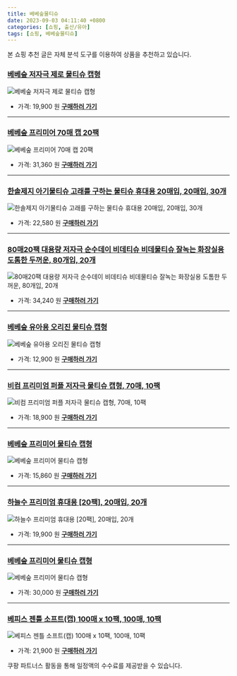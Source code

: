 ```yaml
---
title: 베베숲물티슈
date: 2023-09-03 04:11:40 +0800
categories: [쇼핑, 출산/유아]
tags: [쇼핑, 베베숲물티슈]
---
```

본 쇼핑 추천 글은 자체 분석 도구를 이용하여 상품을 추천하고 있습니다.
### [베베숲 저자극 제로 물티슈 캡형](https://link.coupang.com/re/AFFSDP?lptag=AF1030537&pageKey=6217105708&itemId=132309687&vendorItemId=3000213311&traceid=V0-153-e31cca6470a9a602&requestid=20230907041140582241335441&token=31850C%7CMIXED)
![베베숲 저자극 제로 물티슈 캡형](https://ads-partners.coupang.com/image1/ohqoFD7zm9JOhapGov7V8ltWNow7w3MuN57Xzhg5OADteU1404fdk0s8jYUGea4O57XVQkyzppDPFUjSIrTTOfRqmLFrRmqNM1dQBTDBWrX3x68Qp-gaV45hbW1XJWEa7Ut8e9Qawagxfbo6ViSL7_kvIQnq9dq6V9TjM-YtOKOf_EXiszFAlp-9P9sPZ9XgrV5_QCUWfEdvdRvE6go1AEaJu09DGoVtk_EYl5O-MtHuEzxz-MxWZQYQUXc-DAyj8SNfhzcE-oTaRkkvM40=)
- 가격: 19,900 원
[**구매하러 가기**](https://link.coupang.com/re/AFFSDP?lptag=AF1030537&pageKey=6217105708&itemId=132309687&vendorItemId=3000213311&traceid=V0-153-e31cca6470a9a602&requestid=20230907041140582241335441&token=31850C%7CMIXED)
---
### [베베숲  프리미어 70매 캡 20팩](https://link.coupang.com/re/AFFSDP?lptag=AF1030537&pageKey=7524646844&itemId=19743037721&vendorItemId=86940538466&traceid=V0-153-c8f1844fcf88a9d8&requestid=20230907041140582241335441&token=31850C%7CMIXED)
![베베숲  프리미어 70매 캡 20팩](https://ads-partners.coupang.com/image1/T4OQHf6sVj4YPLmoT4eeGzLyIzfDoJL-IVBCZv4ZxC3zOBJhoB-7psSLZneHfhhc3aCs0fTfb5sgsF9qS9luLWIkod8r_fJ5W5VCyumlJM50NBrYx14JC-Da1mN3siU0y3OtsEXotDw0Ay8Ci70b1TCrRKQCSEmFB--qWDf7XGJfkBAzwvCwQMtAkoE36bfOkGRcAwu_NADaEvi_bzKwYBzVUYimalUwtNlyQJVhoul7mRqALy56WPhiP1E4FvadWnc3UaKc7UHA2tO1wShc_WCYwmK6WbhAwGMmxq37Ojw=)
- 가격: 31,360 원
[**구매하러 가기**](https://link.coupang.com/re/AFFSDP?lptag=AF1030537&pageKey=7524646844&itemId=19743037721&vendorItemId=86940538466&traceid=V0-153-c8f1844fcf88a9d8&requestid=20230907041140582241335441&token=31850C%7CMIXED)
---
### [한솔제지 아기물티슈 고래를 구하는 물티슈 휴대용 20매입, 20매입, 30개](https://link.coupang.com/re/AFFSDP?lptag=AF1030537&pageKey=7360748399&itemId=18963588017&vendorItemId=86089427416&traceid=V0-153-2d84f5562fb82389&clickBeacon=FL5wG0VgtsEBXjYvJo%2F5oGB3uS1ZMirb%2FFlakaYGiHK74pjL1AAWJqXVO%2FtWWRPBCWdpXcs6OO6%2B2HRyEdZVKC70Yz%2BKJ3ozEQePeUEpnWOM8WwzcVWyOyE3WqGylZWgvkjzF3vLLYkLjwntuYwSn7YeQwpOvL9T9qcDgHLiJi7BSZCnFOUAlqU4AVlwFW%2BvpVCuReRHg5rVJsw5kabAvqYxN8OiyTunle63nIm5PcO64GgOI3zInWk%2F5hQiFaupx7SYpa3GhlqvXo4VOefn66vfcclPd7McLXGogcJXWVKaiolyUKYUWe%2BVVlzZ4GRYUuyJAKhq%2F1w4gK1hEhl7yr7vvUeTGLXyV%2Bo19npK%2FDhcxDP%2BMMyj8Xi641iw9JOn09SJBgiWxTE%2BKrVWTP8ytcFHTZ4rqaAe%2BYURtfcoqm4QavrbOW6Ty2EmU5vMKrsYsVOURxds8hfo2V2QzmLHyQwUnYq3ws%2Fa2RQmeJ1CobSpPQzm5u0iWYBzqSwkzJIVWBEaNk07gdmpw7UwZtswDrCAYn1NOSo3f%2B4fmWCxVRBb%2F2D16KuwR7DLip6eQHMQvDXlfthQTYYtlz%2BtXSpvkS7OUrZnHE7B0%2FWvx%2B2mQpRQxqcMiKtc25KVdwASz8WWFagGT2NdE2OEFFUeAreGz16WTtBy3HyQn1JLzfQdbZAifY4XL3QWZu5D7gZYwtJO%2FS%2BFLKAHJRCvQNgkiDEpHWNzBsGWPDU92WC8o9rNoMUuMmGcV0jWCU4YDmixwG%2F%2BqVT%2FKfoH4zRqnZP6kBEvw3ceFao1pDZYG%2FFSJq061v%2BT9b4zyHxkR%2FR6yOOkVNghlyy%2FyAPMWDUg1FNhAYZ7Bhwvx6KjbaJzcfQuCwyoYE8Xact9ez79qOeOmFKaKcFu&requestid=20230907041140582241335441&token=31850C%7CMIXED)
![한솔제지 아기물티슈 고래를 구하는 물티슈 휴대용 20매입, 20매입, 30개](https://ads-partners.coupang.com/image1/tM4VjWEf63N1lmdptNVmjS7vZ0z499S0Lib0csBP1DmmnO0m2ipn1J3EOQMLIfxylYFq4xmawLjW6RnSeugoo_s6n_waw24NF2oOJhui-hTuOS0ENY3EyGofo5F3zCY6qjDVS6mjWNPMaeur6n-ZqpwNYjVp5weEb4nv3wG0Wfpx7SLGYbV1YcOfo6ELk7BFV1H1frZvtyetXuTA-dFRJiX9o56rRIZKjL9pP8S2WurgA54AjSHYu3UApqZ6ePrirTuG3rb5fs6TVQEl7NoP_EjubVUj25DhUH2l5ejN__YH-GwhqBU=)
- 가격: 22,580 원
[**구매하러 가기**](https://link.coupang.com/re/AFFSDP?lptag=AF1030537&pageKey=7360748399&itemId=18963588017&vendorItemId=86089427416&traceid=V0-153-2d84f5562fb82389&clickBeacon=FL5wG0VgtsEBXjYvJo%2F5oGB3uS1ZMirb%2FFlakaYGiHK74pjL1AAWJqXVO%2FtWWRPBCWdpXcs6OO6%2B2HRyEdZVKC70Yz%2BKJ3ozEQePeUEpnWOM8WwzcVWyOyE3WqGylZWgvkjzF3vLLYkLjwntuYwSn7YeQwpOvL9T9qcDgHLiJi7BSZCnFOUAlqU4AVlwFW%2BvpVCuReRHg5rVJsw5kabAvqYxN8OiyTunle63nIm5PcO64GgOI3zInWk%2F5hQiFaupx7SYpa3GhlqvXo4VOefn66vfcclPd7McLXGogcJXWVKaiolyUKYUWe%2BVVlzZ4GRYUuyJAKhq%2F1w4gK1hEhl7yr7vvUeTGLXyV%2Bo19npK%2FDhcxDP%2BMMyj8Xi641iw9JOn09SJBgiWxTE%2BKrVWTP8ytcFHTZ4rqaAe%2BYURtfcoqm4QavrbOW6Ty2EmU5vMKrsYsVOURxds8hfo2V2QzmLHyQwUnYq3ws%2Fa2RQmeJ1CobSpPQzm5u0iWYBzqSwkzJIVWBEaNk07gdmpw7UwZtswDrCAYn1NOSo3f%2B4fmWCxVRBb%2F2D16KuwR7DLip6eQHMQvDXlfthQTYYtlz%2BtXSpvkS7OUrZnHE7B0%2FWvx%2B2mQpRQxqcMiKtc25KVdwASz8WWFagGT2NdE2OEFFUeAreGz16WTtBy3HyQn1JLzfQdbZAifY4XL3QWZu5D7gZYwtJO%2FS%2BFLKAHJRCvQNgkiDEpHWNzBsGWPDU92WC8o9rNoMUuMmGcV0jWCU4YDmixwG%2F%2BqVT%2FKfoH4zRqnZP6kBEvw3ceFao1pDZYG%2FFSJq061v%2BT9b4zyHxkR%2FR6yOOkVNghlyy%2FyAPMWDUg1FNhAYZ7Bhwvx6KjbaJzcfQuCwyoYE8Xact9ez79qOeOmFKaKcFu&requestid=20230907041140582241335441&token=31850C%7CMIXED)
---
### [80매20팩 대용량 저자극 순수데이 비데티슈 비데물티슈 잘녹는 화장실용 도톰한 두꺼운, 80개입, 20개](https://link.coupang.com/re/AFFSDP?lptag=AF1030537&pageKey=7300654666&itemId=15305915754&vendorItemId=86773504017&traceid=V0-153-2ea3a71b4742bbf1&clickBeacon=FL5wG0VgtsEBXjYvJo%2F5oGB3uS1ZMirb%2FFlakaYGiHK74pjL1AAWJqXVO%2FtWWRPBCWdpXcs6OO6%2B2HRyEdZVKC70Yz%2BKJ3ozEQePeUEpnWNdP%2BK%2Fpkl01nfQ1oXptMQxvkjzF3vLLYkLjwntuYwSn7gWZDAXP8%2B6cst%2Fn2C0qYPzvtiyA2aQcuda6IhhTQNqpVCuReRHg5rVJsw5kabAvqYxN8OiyTunle63nIm5PcO64GgOI3zInWk%2F5hQiFaup9KHtjZasyWDuoFbGYKLGHcu%2FdioK5G8fHbAab%2B8HtDxGhuN%2FFgd7ALw%2BJFTW79iJ9iAD9Nmd9nJjBvIEsV5C%2BJLVg2NBtGpB3IIv5LSKigQ4ShnNBr%2B6YpQ15Zb46rthbJJNp7mDvyeBYS%2BKVGZZasFHTZ4rqaAe%2BYURtfcoqm54WXbC17jenXRPcBg4Oomb75ajF8HRV5rqzH4Yu39bJBtjd%2BzQfLsbLopj%2B%2FfqYcn8zM4tMexYb2oJE7eVCxaTVqhSLUYnT74fnNomsbDgtgoSzbRpxo7FA0XoNfyWYDi%2F1O2C88A9c7zKYnazJ2bVK3FlY17MkdPNf5%2FpMV2MnKpiL0pR0vO%2F5hJZiWVKD2GPRv1fnMjCH%2B0CoONJdvkwaWYypoZkd7V0%2FjsUWGxObf%2BoAtbiDXtPh39QvIT7cRI83fgWhSPRUmA7NOIUhXivc0QQdj2iESIgi7j3q50qdzIWvsNAisrGhAcNhQn2xV0JO7cdcV7c7JxVlFCn97b0IkWOT0jlb%2FpaN%2Bt3k08%2Fs1MPWsaVzTjiS%2FGfZofBnCLoaKXwDOWnfzXJK7Zw0LUcogydlKx2cxqDE4uIBVCidDS9mWKErl%2FIPlG6kZC5OVO0rJz9ku1u2Gckitf96LRY&requestid=20230907041140582241335441&token=31850C%7CMIXED)
![80매20팩 대용량 저자극 순수데이 비데티슈 비데물티슈 잘녹는 화장실용 도톰한 두꺼운, 80개입, 20개](https://ads-partners.coupang.com/image1/Y7CMSxvbxMFXPgZWY4ZzKaS_quBmXN8T_zv3CwHmfT-zxbsPQ5yXd2K0f2gnV0XNq1ZCae74BPXl3r6fgV8Vkzf7IFdkZkUOethNyVmFb6roApI2KDFz_T3cQoB3W7Lb7XS1RPTOr0Pbprh7xzUFKI7Dxc1DCJ36zA3IEJpnwIdIoJ0gsjbxgN5Vu3QE7rHcqxEcFqJGV4HgTPySUC2SMkp0yWIuuZ2rU5_0IqTU615aFNUkZZ7s1TsDed7I-4Le_CsjUUjNyXNE2tk6NJHcJJ-JoqpRpi24YSKH4rkH76Qwy7xn)
- 가격: 34,240 원
[**구매하러 가기**](https://link.coupang.com/re/AFFSDP?lptag=AF1030537&pageKey=7300654666&itemId=15305915754&vendorItemId=86773504017&traceid=V0-153-2ea3a71b4742bbf1&clickBeacon=FL5wG0VgtsEBXjYvJo%2F5oGB3uS1ZMirb%2FFlakaYGiHK74pjL1AAWJqXVO%2FtWWRPBCWdpXcs6OO6%2B2HRyEdZVKC70Yz%2BKJ3ozEQePeUEpnWNdP%2BK%2Fpkl01nfQ1oXptMQxvkjzF3vLLYkLjwntuYwSn7gWZDAXP8%2B6cst%2Fn2C0qYPzvtiyA2aQcuda6IhhTQNqpVCuReRHg5rVJsw5kabAvqYxN8OiyTunle63nIm5PcO64GgOI3zInWk%2F5hQiFaup9KHtjZasyWDuoFbGYKLGHcu%2FdioK5G8fHbAab%2B8HtDxGhuN%2FFgd7ALw%2BJFTW79iJ9iAD9Nmd9nJjBvIEsV5C%2BJLVg2NBtGpB3IIv5LSKigQ4ShnNBr%2B6YpQ15Zb46rthbJJNp7mDvyeBYS%2BKVGZZasFHTZ4rqaAe%2BYURtfcoqm54WXbC17jenXRPcBg4Oomb75ajF8HRV5rqzH4Yu39bJBtjd%2BzQfLsbLopj%2B%2FfqYcn8zM4tMexYb2oJE7eVCxaTVqhSLUYnT74fnNomsbDgtgoSzbRpxo7FA0XoNfyWYDi%2F1O2C88A9c7zKYnazJ2bVK3FlY17MkdPNf5%2FpMV2MnKpiL0pR0vO%2F5hJZiWVKD2GPRv1fnMjCH%2B0CoONJdvkwaWYypoZkd7V0%2FjsUWGxObf%2BoAtbiDXtPh39QvIT7cRI83fgWhSPRUmA7NOIUhXivc0QQdj2iESIgi7j3q50qdzIWvsNAisrGhAcNhQn2xV0JO7cdcV7c7JxVlFCn97b0IkWOT0jlb%2FpaN%2Bt3k08%2Fs1MPWsaVzTjiS%2FGfZofBnCLoaKXwDOWnfzXJK7Zw0LUcogydlKx2cxqDE4uIBVCidDS9mWKErl%2FIPlG6kZC5OVO0rJz9ku1u2Gckitf96LRY&requestid=20230907041140582241335441&token=31850C%7CMIXED)
---
### [베베숲 유아용 오리진 물티슈 캡형](https://link.coupang.com/re/AFFSDP?lptag=AF1030537&pageKey=7455919074&itemId=18854921300&vendorItemId=85984112985&traceid=V0-153-31420e7ffc684935&requestid=20230907041140582241335441&token=31850C%7CMIXED)
![베베숲 유아용 오리진 물티슈 캡형](https://ads-partners.coupang.com/image1/HrPYZxG_9VPTpInbHqC50SW23w8kOMi-LokrOHaZJ6Y6p1yr9HZU2OAKs-Rs9CRZxBJQ-UpRkYxQhT9aRtSxsYke0eyGk8_f9qz4arS5t40BRIKpygxYv5l54s7CXesfZzFDFLGjPAS0PYTS2dQZgA6VBSYna7USpzFnifgiuASO9hOvr56R5gLBP2rYKcL_3JmyTFJ15RzxvEi5dXLnyH5C4fvSH9jYA7BfpKgGsFWTWTRgIbxpeQ0K7dJNbDQh9CkL7iXeLtjzIvD-9oOIoU9j)
- 가격: 12,900 원
[**구매하러 가기**](https://link.coupang.com/re/AFFSDP?lptag=AF1030537&pageKey=7455919074&itemId=18854921300&vendorItemId=85984112985&traceid=V0-153-31420e7ffc684935&requestid=20230907041140582241335441&token=31850C%7CMIXED)
---
### [비컴 프리미엄 퍼플 저자극 물티슈 캡형, 70매, 10팩](https://link.coupang.com/re/AFFSDP?lptag=AF1030537&pageKey=7473987126&itemId=19507797574&vendorItemId=86616738005&traceid=V0-153-d6bda5ee056d7925&clickBeacon=FL5wG0VgtsEBXjYvJo%2F5oGB3uS1ZMirb%2FFlakaYGiHK74pjL1AAWJqXVO%2FtWWRPBCWdpXcs6OO6%2B2HRyEdZVKC70Yz%2BKJ3ozEQePeUEpnWM1r7QNbPHh0qsPprD5nneqvkjzF3vLLYkLjwntuYwSn8xIVYjo5VGvt2chu7ZwK6v3veIWFF7MY6YdQPZrPup5pVCuReRHg5rVJsw5kabAvqYxN8OiyTunle63nIm5PcO64GgOI3zInWk%2F5hQiFaupWRNZueY0ctC%2BPvVB0PU2fsy7VUweadkO1MiJu5JmgES7AYt3ejcV6DfBaYG%2BZezXWGqnLN2PSpHh0yDxvi1PXVLft9rHGSUlUbdzPSnaqevnWzrJl7ThY1TzhG8sDbSwhDjbgx6dGlz2EwCiGReLXJODYLllIysMj8w9zR6M%2Fy3yTi%2FMuJWqZeLzZ0Z6XLTVXAuNHNFmAHhKR5Y3QT9hbC4LbPgQdtSbJwQyU5MlRgGwXJ6I72lURIZNe%2BdlJgwCpFvGskzfe9bPPCwZQivDL3fo22a9f8pPCQvGJsKic5MM%2F4Ivc0PQZU74OayBquRaOz0mDXvY3B8SBwzcQWHjTF%2BqhKO55U4rLIoF6C4RviecRf2sA4dMetb7pZBY4%2B7uopEE5FMhYAKbV2S3So5wJEo1wSjKQQRcYfHXqmdKg2C9VmWgqhJHbQKZV9eGib%2BOgP1LsBsYle2EjRJYJsWT5OGjY9CqtXHgk4sjiXpzPkLzaHWAMmJUHcZpuC8d2dtE7SEhohNtFzC8tuGvbO3hAsGwlakS35R2UJLNh8QsGfEr7VTPsp%2B%2Fo0EjvfBnOKHkIYTK1Mg7%2FG1GiXixfztXJB1kUZ7ssVMM34TgA8aB8P%2BadEGGmSRAK2DuiNZTPwzY&requestid=20230907041140582241335441&token=31850C%7CMIXED)
![비컴 프리미엄 퍼플 저자극 물티슈 캡형, 70매, 10팩](https://ads-partners.coupang.com/image1/5L69usyZ4AQlCGTn5Fis7klSQVjJPtuuhH3WRieBc-dWvJwHQV2fc2qgQMkLwyExeAKqXuxcqg681UnSYOGridNzxGS3hcBIf2nj3p9ZF8WaMcq1FIiuUC77Oc5OgmTxudYkLUQwW9QkmMOrFA9sXshu8_z5tWb7PKQaGz7gYKaHhWTXkLqfNfrF2nqxmYczbHhQCtkGwTarwoJXrWkCAf70bS93d-Wv8INpyAiQQVkxE_f7eh2_0ZLhmTa9iJ2BWwCdhpAgQim0g1lP6lk=)
- 가격: 18,900 원
[**구매하러 가기**](https://link.coupang.com/re/AFFSDP?lptag=AF1030537&pageKey=7473987126&itemId=19507797574&vendorItemId=86616738005&traceid=V0-153-d6bda5ee056d7925&clickBeacon=FL5wG0VgtsEBXjYvJo%2F5oGB3uS1ZMirb%2FFlakaYGiHK74pjL1AAWJqXVO%2FtWWRPBCWdpXcs6OO6%2B2HRyEdZVKC70Yz%2BKJ3ozEQePeUEpnWM1r7QNbPHh0qsPprD5nneqvkjzF3vLLYkLjwntuYwSn8xIVYjo5VGvt2chu7ZwK6v3veIWFF7MY6YdQPZrPup5pVCuReRHg5rVJsw5kabAvqYxN8OiyTunle63nIm5PcO64GgOI3zInWk%2F5hQiFaupWRNZueY0ctC%2BPvVB0PU2fsy7VUweadkO1MiJu5JmgES7AYt3ejcV6DfBaYG%2BZezXWGqnLN2PSpHh0yDxvi1PXVLft9rHGSUlUbdzPSnaqevnWzrJl7ThY1TzhG8sDbSwhDjbgx6dGlz2EwCiGReLXJODYLllIysMj8w9zR6M%2Fy3yTi%2FMuJWqZeLzZ0Z6XLTVXAuNHNFmAHhKR5Y3QT9hbC4LbPgQdtSbJwQyU5MlRgGwXJ6I72lURIZNe%2BdlJgwCpFvGskzfe9bPPCwZQivDL3fo22a9f8pPCQvGJsKic5MM%2F4Ivc0PQZU74OayBquRaOz0mDXvY3B8SBwzcQWHjTF%2BqhKO55U4rLIoF6C4RviecRf2sA4dMetb7pZBY4%2B7uopEE5FMhYAKbV2S3So5wJEo1wSjKQQRcYfHXqmdKg2C9VmWgqhJHbQKZV9eGib%2BOgP1LsBsYle2EjRJYJsWT5OGjY9CqtXHgk4sjiXpzPkLzaHWAMmJUHcZpuC8d2dtE7SEhohNtFzC8tuGvbO3hAsGwlakS35R2UJLNh8QsGfEr7VTPsp%2B%2Fo0EjvfBnOKHkIYTK1Mg7%2FG1GiXixfztXJB1kUZ7ssVMM34TgA8aB8P%2BadEGGmSRAK2DuiNZTPwzY&requestid=20230907041140582241335441&token=31850C%7CMIXED)
---
### [베베숲 프리미어 물티슈 캡형](https://link.coupang.com/re/AFFSDP?lptag=AF1030537&pageKey=7275807156&itemId=18565957060&vendorItemId=86285417078&traceid=V0-153-281ccdae648e5028&requestid=20230907041140582241335441&token=31850C%7CMIXED)
![베베숲 프리미어 물티슈 캡형](https://ads-partners.coupang.com/image1/KseCDUPl8fxGSBcLKqdt1ZrmmSOy7oPVwi-z_I2RlJ4jtCNeYa6g-u7oP6p_V0N79b4fONlYpT_aNDqCBRqcOp_bEmoSgM8hkTkJo9TX9G60gt4ABrF0X1yjG8Va2Onr-x9r2A2Qm4Ly7dWZOxee3VMTKbFXsq09CMQuKVVyT8gsy2hc3YICCioImrhRPTr7MiXRKRiCmvVRLUkH3WZWH_s-xik_0O0mqGMI4Cp7AMcqAU98tB-5a0e58AOwf-aQ5P2YQ-ZeLzGzG0jqTcGJGHt1hhwxGm6amsagWUSN_Y8=)
- 가격: 15,860 원
[**구매하러 가기**](https://link.coupang.com/re/AFFSDP?lptag=AF1030537&pageKey=7275807156&itemId=18565957060&vendorItemId=86285417078&traceid=V0-153-281ccdae648e5028&requestid=20230907041140582241335441&token=31850C%7CMIXED)
---
### [하늘수 프리미엄 휴대용 [20팩], 20매입, 20개](https://link.coupang.com/re/AFFSDP?lptag=AF1030537&pageKey=7158287915&itemId=18010341640&vendorItemId=85165959954&traceid=V0-153-931474876f420a3a&clickBeacon=FL5wG0VgtsEBXjYvJo%2F5oGB3uS1ZMirb%2FFlakaYGiHK74pjL1AAWJqXVO%2FtWWRPBCWdpXcs6OO6%2B2HRyEdZVKC70Yz%2BKJ3ozEQePeUEpnWOdJg%2BvD3RqTertbPXoVfMPvkjzF3vLLYkLjwntuYwSn6nK3HuLXOCYHo%2FfazA%2FXMhNiJXBUR9dUusqXMKktJxVpVCuReRHg5rVJsw5kabAvqYxN8OiyTunle63nIm5PcO64GgOI3zInWk%2F5hQiFaupkXD5tKq4dIuRN5fAnzI7UarJSpnTTYR8A6Ywnq7o%2Fyl62bupqiAgnLynw%2Fb73yCpLdUhqdW7%2BOIR95IJzjRE%2FLwgiQHVadOWVMJ4DTv0GnJ2TAdt3fIKWdWuZvF21%2Bhj7AejKD%2BgE0Ha7EQXMwEWcGaHWTjlUzVFAB%2B%2BDHMHn0h0rVj41dgDaHGYtvcsBdD7IzK8yOMvbkUtEaMckb%2FNdHADdsvknYhYIKtm6evT98Jb%2F2D16KuwR7DLip6eQHMQvDXlfthQTYYtlz%2BtXSpvkeLlfc88ubUyp7yqA45i9qkmiiln1%2B4nRCbKUQP4mxTbClXn67cEooPZhBxKMr0sDVaSRPoPVD2kKJmEKQ%2BmcKI3815mRyiSVOzkOMCXSyVAq%2FOlZZEuQ%2FcdVmb%2BkD85uR227Wd7vLJYbYfLePbN4BlKvXRY%2FyegpWzJ3bmveWuq4LjrnWu5D%2FC%2FFrMne1csEVeZ%2Fl3b7FGhd3DwLY3pT1KIKIMUVuB%2BEWQceL8f6kXZxZMqRe1546hFrWf%2BogyWCro%2FYAPlfY1UOgpHEHe0EFEvcGdXqcVifX6kBf7i1RbJYCwlNaiFyRf0%2F8qrvzrdYtWHApaR5q25%2BlYIIaddsE6ERDWD7afuyIqrqtZbSUiz&requestid=20230907041140582241335441&token=31850C%7CMIXED)
![하늘수 프리미엄 휴대용 [20팩], 20매입, 20개](https://ads-partners.coupang.com/image1/Hui_MTjhhEK5m4NWHjOUQiu_RRu8Y3hf0IdbM5JAVx5bwT_Z0_Rq9OUBEvIIZgnooOBprYW80QgJlUEZa5vpCPUC757ajIQiu3ADq6lCak_WsQcsW8asxoDKM1YbbDiPX94FqDhKqE6JXR_iA9rguaJ0mtCKzs6B3Id0YViebYP9zLKlE65Ypc1JCT1kG3wd7umFMdh93KUTW2jPpUTa1a0Df_NKv9oN-EMkO8B_rjP3o3QBUu2UEchH3Lr7IanZil2NOJ-v8D_9sGKMyFpbTgw8ftJ1z_-45MqfYq2upvHVVtY2)
- 가격: 19,900 원
[**구매하러 가기**](https://link.coupang.com/re/AFFSDP?lptag=AF1030537&pageKey=7158287915&itemId=18010341640&vendorItemId=85165959954&traceid=V0-153-931474876f420a3a&clickBeacon=FL5wG0VgtsEBXjYvJo%2F5oGB3uS1ZMirb%2FFlakaYGiHK74pjL1AAWJqXVO%2FtWWRPBCWdpXcs6OO6%2B2HRyEdZVKC70Yz%2BKJ3ozEQePeUEpnWOdJg%2BvD3RqTertbPXoVfMPvkjzF3vLLYkLjwntuYwSn6nK3HuLXOCYHo%2FfazA%2FXMhNiJXBUR9dUusqXMKktJxVpVCuReRHg5rVJsw5kabAvqYxN8OiyTunle63nIm5PcO64GgOI3zInWk%2F5hQiFaupkXD5tKq4dIuRN5fAnzI7UarJSpnTTYR8A6Ywnq7o%2Fyl62bupqiAgnLynw%2Fb73yCpLdUhqdW7%2BOIR95IJzjRE%2FLwgiQHVadOWVMJ4DTv0GnJ2TAdt3fIKWdWuZvF21%2Bhj7AejKD%2BgE0Ha7EQXMwEWcGaHWTjlUzVFAB%2B%2BDHMHn0h0rVj41dgDaHGYtvcsBdD7IzK8yOMvbkUtEaMckb%2FNdHADdsvknYhYIKtm6evT98Jb%2F2D16KuwR7DLip6eQHMQvDXlfthQTYYtlz%2BtXSpvkeLlfc88ubUyp7yqA45i9qkmiiln1%2B4nRCbKUQP4mxTbClXn67cEooPZhBxKMr0sDVaSRPoPVD2kKJmEKQ%2BmcKI3815mRyiSVOzkOMCXSyVAq%2FOlZZEuQ%2FcdVmb%2BkD85uR227Wd7vLJYbYfLePbN4BlKvXRY%2FyegpWzJ3bmveWuq4LjrnWu5D%2FC%2FFrMne1csEVeZ%2Fl3b7FGhd3DwLY3pT1KIKIMUVuB%2BEWQceL8f6kXZxZMqRe1546hFrWf%2BogyWCro%2FYAPlfY1UOgpHEHe0EFEvcGdXqcVifX6kBf7i1RbJYCwlNaiFyRf0%2F8qrvzrdYtWHApaR5q25%2BlYIIaddsE6ERDWD7afuyIqrqtZbSUiz&requestid=20230907041140582241335441&token=31850C%7CMIXED)
---
### [베베숲 프리미어 물티슈 캡형](https://link.coupang.com/re/AFFSDP?lptag=AF1030537&pageKey=3641854&itemId=19358217578&vendorItemId=86744277482&traceid=V0-153-20a7408dc0729200&requestid=20230907041140582241335441&token=31850C%7CMIXED)
![베베숲 프리미어 물티슈 캡형](https://ads-partners.coupang.com/image1/8QCgH0KPmdp61vUH8ak_9OzVnFBFq8xdlU_8QbXfR-BJfcrYfOze8KzFgsK3AGFzuw7KaC-GkwbiS9sYLZTWlY5y8TtCN57OrQKY_U6YlgHXbKY5k6PTcnGFETqrdL4z_9QAI7ve3FSJG2KKqSGD4-yboI48q0u7kj0cBdFxAGbL810jL5hEBhFWr52ED26It9pkg4fGqaQtRBfTa1KtS1n6WmD7cMqOQfPHCGIJua2yqujhG4HFXWyQGC94bLDW3KxGwWGiNAcek87sQzfFm9kyOZdPL6ViQvjQ2KpvgrQO)
- 가격: 30,000 원
[**구매하러 가기**](https://link.coupang.com/re/AFFSDP?lptag=AF1030537&pageKey=3641854&itemId=19358217578&vendorItemId=86744277482&traceid=V0-153-20a7408dc0729200&requestid=20230907041140582241335441&token=31850C%7CMIXED)
---
### [베피스 젠틀 소프트(캡) 100매 x 10팩, 100매, 10팩](https://link.coupang.com/re/AFFSDP?lptag=AF1030537&pageKey=6214190633&itemId=12401892581&vendorItemId=79840172283&traceid=V0-153-727cbedfd6ad2792&clickBeacon=FL5wG0VgtsEBXjYvJo%2F5oGB3uS1ZMirb%2FFlakaYGiHK74pjL1AAWJqXVO%2FtWWRPBCWdpXcs6OO6%2B2HRyEdZVKC70Yz%2BKJ3ozEQePeUEpnWOAo5SyOfgmDyDxUPQ2gyFkvkjzF3vLLYkLjwntuYwSn7ceqTc1FAF2PXLG%2B21kddmwkc9Ei64v3mpVZzmMVqvjpVCuReRHg5rVJsw5kabAvqYxN8OiyTunle63nIm5PcO64GgOI3zInWk%2F5hQiFaupfFhdTxi0wwaAi6Hc7rRDH2Z9%2FJDTf7x6PFG%2Fk7Bp5fPNS3oFasT%2FeRkHLFINnWinBvsCdniTa56erL%2BEhWUgfkYW0WOmEPQO0YTVGqcDG1ZRTKPWtpprsPBAbtWXIWhCcHYMyE6%2FwJXjrG8aV5b2W%2FB0OT1i7MlkdsnbtHOeXT%2BmIdEC9eaSgE%2BvR7uSmtx3B1b%2BZ3mIAFIW3CGWX%2Ba0BvT%2BLuX%2FmpQ7EF0P8EGrRFoLcQ9fA8iDrlf1snRHs7zl8EVBxR%2BtuO%2FFmZhWaehE0QV%2Fwm4pe1BK%2FbHehqqvXJyDAUWfgYYClnaXuWlkvcvrGkJi6Q442ZGDdX09X%2BgUassvXHc72sDsnKQ4FoYwAzwXX4NP%2BT8J4Fs7U6oL%2BQhu1nSbn7aOdH%2FYAWeB7%2Fz89QppQbmO31%2BV99yaFOCN0SGaReu0%2BOpigwvLL2BxQm5G%2Bfo%2FCatBdMbu3kefnPAtUimkRohBEdDqdVZY0cwpC2k6x3L6x6nwdEcLnC4ulFLE3G6BKPuBLGnOQd1gEBCKr6DEgkvtFBf049p513kTqwIKnt3Dv84fKuvX9Y9%2BpxZuP1rgCKluxzpC6hwexW8SPBtUVHqLazOPbwiCBtw%2BaCxhEPzeu3MLJm2nYk5pF9LA&requestid=20230907041140582241335441&token=31850C%7CMIXED)
![베피스 젠틀 소프트(캡) 100매 x 10팩, 100매, 10팩](https://ads-partners.coupang.com/image1/_lIwI9az_qwgRwvl_lvrbSP-G7zv84bALaQQPfJL5RvtfEFlxvTV_Cip_phsxQH7Y88xygCkLVoHOWIqWtBChJ2IkgDO9XX7vDE6HVCJbLiTf1ka9btIrTelOzz9bmDjolW1Vx47E1eTjvMKV0nyv0qnEQcPXPaPUFFNB-kTokUywHWYM9tK3ODKrfHAULqzo3gBHSztM7vd9OBlYijMPLICWjsTxZrBlDHHoL-f_7oXvci2-XhzdSg3HaZ64D14lX1apuqT5jGGr8tjm2HcCnskQs3KAjMe6YO4LWK4wEcRfApjWQ==)
- 가격: 21,900 원
[**구매하러 가기**](https://link.coupang.com/re/AFFSDP?lptag=AF1030537&pageKey=6214190633&itemId=12401892581&vendorItemId=79840172283&traceid=V0-153-727cbedfd6ad2792&clickBeacon=FL5wG0VgtsEBXjYvJo%2F5oGB3uS1ZMirb%2FFlakaYGiHK74pjL1AAWJqXVO%2FtWWRPBCWdpXcs6OO6%2B2HRyEdZVKC70Yz%2BKJ3ozEQePeUEpnWOAo5SyOfgmDyDxUPQ2gyFkvkjzF3vLLYkLjwntuYwSn7ceqTc1FAF2PXLG%2B21kddmwkc9Ei64v3mpVZzmMVqvjpVCuReRHg5rVJsw5kabAvqYxN8OiyTunle63nIm5PcO64GgOI3zInWk%2F5hQiFaupfFhdTxi0wwaAi6Hc7rRDH2Z9%2FJDTf7x6PFG%2Fk7Bp5fPNS3oFasT%2FeRkHLFINnWinBvsCdniTa56erL%2BEhWUgfkYW0WOmEPQO0YTVGqcDG1ZRTKPWtpprsPBAbtWXIWhCcHYMyE6%2FwJXjrG8aV5b2W%2FB0OT1i7MlkdsnbtHOeXT%2BmIdEC9eaSgE%2BvR7uSmtx3B1b%2BZ3mIAFIW3CGWX%2Ba0BvT%2BLuX%2FmpQ7EF0P8EGrRFoLcQ9fA8iDrlf1snRHs7zl8EVBxR%2BtuO%2FFmZhWaehE0QV%2Fwm4pe1BK%2FbHehqqvXJyDAUWfgYYClnaXuWlkvcvrGkJi6Q442ZGDdX09X%2BgUassvXHc72sDsnKQ4FoYwAzwXX4NP%2BT8J4Fs7U6oL%2BQhu1nSbn7aOdH%2FYAWeB7%2Fz89QppQbmO31%2BV99yaFOCN0SGaReu0%2BOpigwvLL2BxQm5G%2Bfo%2FCatBdMbu3kefnPAtUimkRohBEdDqdVZY0cwpC2k6x3L6x6nwdEcLnC4ulFLE3G6BKPuBLGnOQd1gEBCKr6DEgkvtFBf049p513kTqwIKnt3Dv84fKuvX9Y9%2BpxZuP1rgCKluxzpC6hwexW8SPBtUVHqLazOPbwiCBtw%2BaCxhEPzeu3MLJm2nYk5pF9LA&requestid=20230907041140582241335441&token=31850C%7CMIXED)


쿠팡 파트너스 활동을 통해 일정액의 수수료를 제공받을 수 있습니다.
